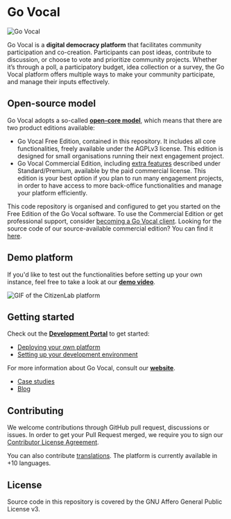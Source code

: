 
# Go Vocal

![Go Vocal](https://cl2-seed-and-template-assets.s3.eu-central-1.amazonaws.com/images/govocal-small.png)

Go Vocal is a **digital democracy platform** that facilitates community participation and co-creation. Participants can post ideas, contribute to discussion, or choose to vote and prioritize community projects. Whether it’s through a poll, a participatory budget, idea collection or a survey, the Go Vocal platform offers multiple ways to make your community participate, and manage their inputs effectively.

## Open-source model

Go Vocal adopts a so-called **[open-core model](https://en.wikipedia.org/wiki/Open-core_model)**, which means that there are two product editions available:

- Go Vocal Free Edition, contained in this repository. It includes all core functionalities, freely available under the AGPLv3 license. This edition is designed for small organisations running their next engagement project.
- Go Vocal Commercial Edition, including [extra features](https://www.govocal.com/plans) described under Standard/Premium, available by the paid commercial license. This edition is your best option if you plan to run many engagement projects, in order to have access to more back-office functionalities and manage your platform efficiently.

This code repository is organised and configured to get you started on the Free Edition of the Go Vocal software. To use the Commercial Edition or get professional support, consider [becoming a Go Vocal client](https://www.govocal.com/plans).
Looking for the source code of our source-available commercial edition? You can find it [here](https://github.com/CitizenLabDotCo/citizenlab).

## Demo platform

If you'd like to test out the functionalities before setting up your own instance, feel free to take a look at our **[demo video](https://www.loom.com/share/f1a80ddad6244222a9e976488f8ab19c)**.

![GIF of the CitizenLab platform](https://cl2-seed-and-template-assets.s3.eu-central-1.amazonaws.com/images/example_platform_small.gif)


## Getting started

Check out the **[Development Portal](https://developers.govocal.com)** to get started:

- [Deploying your own platform](https://developers.govocal.com/guides/start-deployment)
- [Setting up your development environment](https://developers.govocal.com/guides/start-dev-environment)

For more information about Go Vocal, consult our **[website](https://www.govocal.com)**.

- [Case studies](https://www.govocal.com/case-studies)
- [Blog](https://www.govocal.com/blog/)

## Contributing

We welcome contributions through GitHub pull request, discussions or issues. In order to get your Pull Request merged, we require you to sign our [Contributor License Agreement](https://eform.pandadoc.com/?eform=c6bd99bc-538c-4899-b073-a4ffb0b3d0a8).

You can also contribute [translations](https://developers.govocal.com/guide-contribute-translations). The platform is currently available in +10 languages.

## License

Source code in this repository is covered by the GNU Affero General Public License v3.
